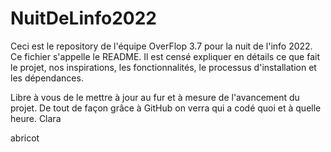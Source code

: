 # NuitDeLinfo2022

Ceci est le repository de l'équipe OverFlop 3.7 pour la nuit de l'info 2022.
Ce fichier s'appelle le README. Il est censé expliquer en détails ce que fait le projet, nos inspirations, les fonctionnalités, le processus d'installation et les dépendances.

Libre à vous de le mettre à jour au fur et à mesure de l'avancement du projet. De tout de façon grâce à GitHub on verra qui a codé quoi et à quelle heure. Clara

abricot
